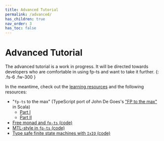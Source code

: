 ```yaml
---
title: Advanced Tutorial
permalink: /advanced/
has_children: true
nav_order: 3
has_toc: false
---
```


# Advanced Tutorial

The advanced tutorial is a work in progress. It will be directed towards developers who are comfortable in using fp-ts and want to take it further.
{: .fs-6 .fw-300 }

In the meantime, check out the [learning resources](../introduction/learning-resources) and the following resources:

- "`fp-ts` to the max" (TypeScript port of John De Goes's ["FP to the max"](https://www.youtube.com/watch?v=sxudIMiOo68) in Scala)
  - [Part I](https://github.com/gcanti/fp-ts/blob/master/tutorials/fp-ts-to-the-max-I.ts)
  - [Part II](https://github.com/gcanti/fp-ts/blob/master/tutorials/fp-ts-to-the-max-II.ts)
- [Free monad and `fp-ts` (code)](https://github.com/gcanti/fp-ts/blob/master/tutorials/Free.ts)
- [MTL-style in `fp-ts` (code)](https://github.com/gcanti/fp-ts/blob/master/tutorials/mtl.ts)
- [Type safe finite state machines with `IxIO` (code)](https://github.com/gcanti/fp-ts/blob/master/examples/ixIO.ts)
